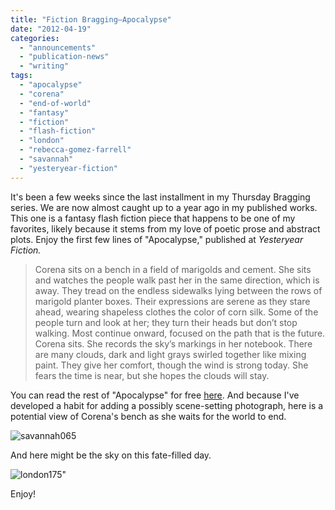 ```yaml
---
title: "Fiction Bragging—Apocalypse"
date: "2012-04-19"
categories:
  - "announcements"
  - "publication-news"
  - "writing"
tags:
  - "apocalypse"
  - "corena"
  - "end-of-world"
  - "fantasy"
  - "fiction"
  - "flash-fiction"
  - "london"
  - "rebecca-gomez-farrell"
  - "savannah"
  - "yesteryear-fiction"
---
```


It's been a few weeks since the last installment in my Thursday Bragging series. We are now almost caught up to a year ago in my published works. This one is a fantasy flash fiction piece that happens to be one of my favorites, likely because it stems from my love of poetic prose and abstract plots. Enjoy the first few lines of "Apocalypse," published at _Yesteryear Fiction._ 

> Corena sits on a bench in a field of marigolds and cement. She sits and watches the people walk past her in the same direction, which is away. They tread on the endless sidewalks lying between the rows of marigold planter boxes. Their expressions are serene as they stare ahead, wearing shapeless clothes the color of corn silk. Some of the people turn and look at her; they turn their heads but don’t stop walking. Most continue onward, focused on the path that is the future. Corena sits. She records the sky’s markings in her notebook. There are many clouds, dark and light grays swirled together like mixing paint. They give her comfort, though the wind is strong today. She fears the time is near, but she hopes the clouds will stay.

You can read the rest of "Apocalypse" for free [here](http://www.yesteryearfiction.com/2011/03/31211.html "Yesteryear Fiction"). And because I've developed a habit for adding a possibly scene-setting photograph, here is a potential view of Corena's bench as she waits for the world to end.

![savannah065](https://d2ypg8o05lff0b.cloudfront.net/wp-content/uploads/sites/3/2012/04/savannah0651.jpg)

And here might be the sky on this fate-filled day.

![london175"](https://d2ypg8o05lff0b.cloudfront.net/wp-content/uploads/sites/3/2012/04/london175.jpg)

Enjoy!
